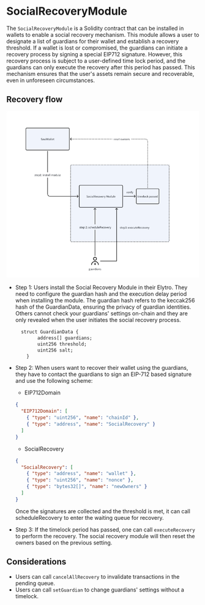 # SocialRecoveryModule

The `SocialRecoveryModule` is a Solidity contract that can be installed in wallets to enable a social recovery mechanism. This module allows a user to designate a list of guardians for their wallet and establish a recovery threshold. If a wallet is lost or compromised, the guardians can initiate a recovery process by signing a special EIP712 signature. However, this recovery process is subject to a user-defined time lock period, and the guardians can only execute the recovery after this period has passed. This mechanism ensures that the user's assets remain secure and recoverable, even in unforeseen circumstances.

## Recovery flow

![social recovery flow](socialReoceryFlow.png)

- Step 1: Users install the Social Recovery Module in their Elytro. They need to configure the guardian hash and the execution delay period when installing the module. The guardian hash refers to the keccak256 hash of the GuardianData, ensuring the privacy of guardian identities. Others cannot check your guardians' settings on-chain and they are only revealed when the user initiates the social recovery process.

  ```solidity
    struct GuardianData {
          address[] guardians;
          uint256 threshold;
          uint256 salt;
      }
  ```

- Step 2: When users want to recover their wallet using the guardians, they have to contact the guardians to sign an EIP-712 based signature and use the following scheme:

  - EIP712Domain

  ```json
  {
    "EIP712Domain": [
      { "type": "uint256", "name": "chainId" },
      { "type": "address", "name": "SocialRecovery" }
    ]
  }
  ```

  - SocialRecovery

  ```json
  {
    "SocialRecovery": [
      { "type": "address", "name": "wallet" },
      { "type": "uint256", "name": "nonce" },
      { "type": "bytes32[]", "name": "newOwners" }
    ]
  }
  ```

  Once the signatures are collected and the threshold is met, it can call scheduleRecovery to enter the waiting queue for recovery.

- Step 3: If the timelock period has passed, one can call `executeRecovery` to perform the recovery. The social recovery module will then reset the owners based on the previous setting.

## Considerations

- Users can call `cancelAllRecovery` to invalidate transactions in the pending queue.
- Users can call `setGuardian` to change guardians' settings without a timelock.
